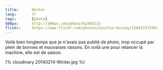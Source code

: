 ```yaml
---
title:      Winter
lang:       fr
tags:       [photo]
500px:      http://500px.com/photo/62445515
flickr:     https://www.flickr.com/photos/nicolas-hoizey/12842257345/
---
```


Voilà bien longtemps que je n'avais pas publié de photo, trop occupé par plein de bonnes et mauvaises raisons. En voilà une pour relancer la machine, elle est de saison.

{% cloudinary 20140214-Winter.jpg %}

